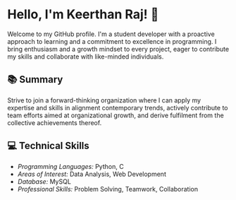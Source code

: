 # Hello, I'm Keerthan Raj! 👋

Welcome to my GitHub profile. I'm a student developer with a proactive approach to learning and a commitment to excellence in programming. I bring enthusiasm and a growth mindset to every project, eager to contribute my skills and collaborate with like-minded individuals.

## 📚 Summary
Strive to join a forward-thinking organization where I can apply my expertise and skills in alignment contemporary trends, actively contribute to team efforts aimed at organizational growth, and derive fulfilment from the collective achievements thereof.


## 💻 Technical Skills

- *Programming Languages:* Python, C
- *Areas of Interest:* Data Analysis, Web Development
- *Database:* MySQL
- *Professional Skills:* Problem Solving, Teamwork, Collaboration
